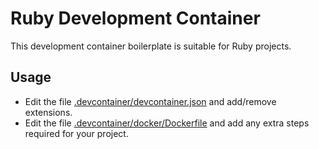 # Ruby Development Container

This development container boilerplate is suitable for Ruby projects.

## Usage

- Edit the file [.devcontainer/devcontainer.json](.devcontainer/devcontainer.json) and add/remove extensions.
- Edit the file [.devcontainer/docker/Dockerfile](.devcontainer/docker/Dockerfile) and add any extra steps required for your project.
